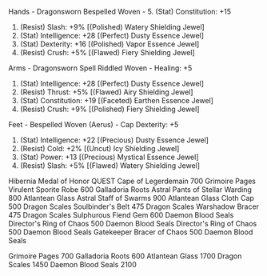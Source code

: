 Hands - Dragonsworn Bespelled Woven  - 5. (Stat) Constitution: +15
1. (Resist) Slash: +9% [(Polished) Watery Shielding Jewel]
2. (Stat) Intelligence: +28 [(Perfect) Dusty Essence Jewel]
3. (Stat) Dexterity: +16 [(Polished) Vapor Essence Jewel]
4. (Resist) Crush: +5% [(Flawed) Fiery Shielding Jewel]

Arms - Dragonsworn Spell Riddled Woven - Healing: +5
1. (Stat) Intelligence: +28 [(Perfect) Dusty Essence Jewel]
2. (Resist) Thrust: +5% [(Flawed) Airy Shielding Jewel]
3. (Stat) Constitution: +19 [(Faceted) Earthen Essence Jewel]
4. (Resist) Crush: +9% [(Polished) Fiery Shielding Jewel]

Feet - Bespelled Woven (Aerus) - Cap Dexterity: +5
1. (Stat) Intelligence: +22 [(Precious) Dusty Essence Jewel]
2. (Resist) Cold: +2% [(Uncut) Icy Shielding Jewel]
3. (Stat) Power: +13 [(Precious) Mystical Essence Jewel]
4. (Resist) Slash: +5% [(Flawed) Watery Shielding Jewel]

Hibernia Medal of Honor          QUEST
Cape of Legerdemain              700 Grimoire Pages
Virulent Sporite Robe            600 Galladoria Roots
Astral Pants of Stellar Warding  800 Atlantean Glass
Astral Staff of Swarms           900 Atlantean Glass
Cloth Cap                        500 Dragon Scales
Soulbinder's Belt                475 Dragon Scales
Warshadow Bracer                 475 Dragon Scales
Sulphurous Fiend Gem             600 Daemon Blood Seals
Director's Ring of Chaos         500 Daemon Blood Seals
Director's Ring of Chaos         500 Daemon Blood Seals
Gatekeeper Bracer of Chaos       500 Daemon Blood Seals

Grimoire Pages                   700
Galladoria Roots                 600
Atlantean Glass                 1700
Dragon Scales                   1450
Daemon Blood Seals              2100
